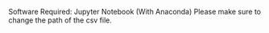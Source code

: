 Software Required: Jupyter Notebook (With Anaconda)
Please make sure to change the path of the csv file.
